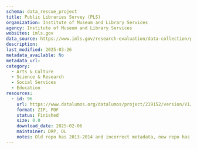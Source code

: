 ```yaml
---
schema: data_rescue_project 
title: Public Libraries Survey (PLS)
organization: Institute of Museum and Library Services
agency: Institute of Museum and Library Services
websites: imls.gov
data_source: https://www.imls.gov/research-evaluation/data-collection/public-libraries-survey
description: 
last_modified: 2025-03-26
metadata_available: No
metadata_url: 
category:
  - Arts & Culture 
  - Science & Research 
  - Social Services 
  - Education 
resources:
  - id: 96
    url: https://www.datalumos.org/datalumos/project/219152/version/V1/view
    format: ZIP, PDF
    status: Finished
    size: 0.0
    download_date: 2025-02-06
    maintainer: DRP, DL
    notes: Old repo has 2013-2014 and incorrect metadata, new repo has complete 1989-2022 data and reports. Suggest delete old
---
```

